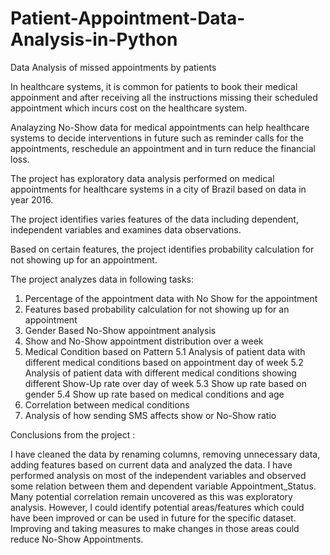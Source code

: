# Patient-Appointment-Data-Analysis-in-Python

Data Analysis of missed appointments by patients

In healthcare systems, it is common for patients to book their medical appoinment and after receiving all the instructions missing their scheduled appointment which incurs cost on the healthcare system.

Analayzing No-Show data for medical appointments can help healthcare systems to decide interventions in future such as reminder calls for the appointments, reschedule an appointment and in turn reduce the financial loss.

The project has exploratory data analysis performed on medical appointments for healthcare systems in a city of Brazil based on data in year 2016.

The project identifies varies features of the data including dependent, independent variables and examines data observations.

Based on certain features, the project identifies probability calculation for not showing up for an appointment.

The project analyzes data in following tasks:

1. Percentage of the appointment data with No Show for the appointment
2. Features based probability calculation for not showing up for an appointment
3. Gender Based No-Show appointment analysis
4. Show and No-Show appointment distribution over a week
5. Medical Condition based on Pattern 
    5.1 Analysis of patient data with different medical conditions based on appointment day of week
    5.2 Analysis of patient data with different medical conditions showing different Show-Up rate over day of week
    5.3 Show up rate based on gender
    5.4 Show up rate based on medical conditions and age
6. Correlation between medical conditions
7. Analysis of how sending SMS affects show or No-Show ratio

Conclusions from the project :

I have cleaned the data by renaming columns, removing unnecessary data, adding features based on current data and analyzed the data.
I have performed analysis on most of the independent variables and observed some relation between them and dependent variable Appointment_Status.
Many potential correlation remain uncovered as this was exploratory analysis.
However, I could identify potential areas/features which could have been improved or can be used in future for the specific dataset.
Improving and taking measures to make changes in those areas could reduce No-Show Appointments.
